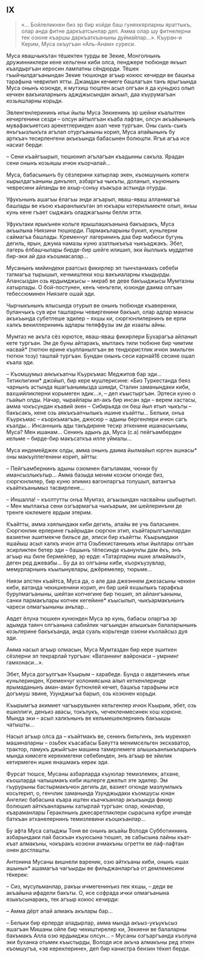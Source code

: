 ## IX

> «… Бойлеликнен биз эр бир койде баш гуняхкярларны яраттыкъ, олар анда фитне даркъатсынлар деп.
Амма олар шу фитнелерни тек озюне къаршы даркъаткъаныны дуймайлар…». 
> Къуран-и Керим, Муса окъугъан «Аль-Анам» суреси.

Муса явашчыкътан тёшектен турды ве Зекие, Монголнынъ дружинниклери кене кельгени киби олса, пенджере тюбюнде якъып къалдыргъан керосин лампатны сёндюрди.
Тёшек гъыйчылдагъанындан Зекие тюшюнде агъыр кокюс кечирди ве башкъа тарафына чеврилип ятты.
Джамдан кечмеге башлагъан танъ ярыгъында Муса онынъ юзюнде, я мутхиш тюштен асыл олгъан я да куньдюз олып кечкен вакъиаларнынъ аджджысындан акъып, даа къурумагъан козьяшларны корьди. 

Эвленгенлерининъ ильк йылы Муса Зекиенинъ эр шейни къальптен кечиргенини сезди – олсун айтылгъан къаба лафтан, олсун акъайынынъ мувафакъиетсиз арекетлеринден азап чеке тургъан.
Оны сыкъ-сыкъ янъгъызлыкъта агълап отургъаныны корип, Муса апайынынъ бу арткъач тесирленгени акъкъында бабасынен болюшти.
Ягъя агъа исе насиат берди:

– Сени къайгъырып, тюшюнип агълагъан къадынны сакъла.
Ярадан сени онынъ козьяшы ичюн къорчалай…

Муса, бабасынынъ бу сёзлерини хатырлар экен, къомшунынъ копеги хырылдагъаныны динълеп, азбаргъа чыкъты, доланып, къуюнынъ чевресини айланды ве ахыр-сонъу къакъра астында отурды.

Уфукънынъ ашагъы ёлагъы энди агъарып, яваш-яваш алланмагъа башлады ве къою къаранлыкътан эп юкъары котерильмекте олып, янъы кунь кене гъает сыджакъ оладжагъыны белли этти.

Уфукътаки ярыкънен кольге ярышлашкъанына бакъаракъ, Муса акъылына Ниязини тюшюрди.
Пармакъларыны букип, куньлерни саймагъа башлады.
Кременчуг лагерининъ даа бир мабюси бугунь дегиль, ярын, джума намазы куню азатлыкъкъа чыкъаджакъ.
Эбет, лагерь ёлбашчылары бирде-бир шейге илишип, эки йыллыкъ муддетке бир-эки ай даа къошмасалар…

Мусанынъ мийиндеки раатсыз фикирлер эп тынчланмакъ  себеби тапмагъа тырышып, кечмиштеки хош вакъиаларны къыдырды.
Апансыздан озь ярдымджысы – мираб ве деве бакъыджысы Мумтазны хатырлады.
О бой-постунен, кенъ ченъгели, юзюнде даима олгъан тебессюминен Ниязиге ошай эди.

Чырчыкънынъ ялысында отурып ве онынъ тюбюнде къаверенки, буланчыкъ сув ири ташларны чевиргенини бакъып, олар адлар манасы акъкъында субетлеше эдилер – яхшы ки, сюргюнлилернинъ ве ерли халкъ векиллерининъ адлары теляффузы эм де изааты айны.

Мумтаз не акъта сёз юрютсе, яваш-яваш фикирлери Бухарагъа айланып кете тургъан.
Эм де буны айтаракъ, мытлакъ тили тюбюне бир чимтим насвай* (тютюн ерине къулланылгъан ве тендюристлик ичюн эмильген тютюн тозу) ташлай тургъан.
Бундан онынъ сеси карнай16 сесине ошап къала эди.

– Къомшумыз аякъкъапчы Къуркъмас Меджитов бар эди…
Тетиклигини* джойып, бир кере муштерисине:
«Биз Туркестанда беяз чарнынъ астында яшагъанымызда шимди, Сталин заманындаки киби, вахшийликлерни корьмеген эдик…», – деп къыстыргъан.
Эртеси куню о гъайып олды.
Начар, чырайлары ап-акъ бир инсан эди – верем хастасы, амма чокъсундан къавий экен – Сибирьяда он беш йыл ятып чыкъты – бакъсакъ, кене озь аякъкъапчылыкъ ишине къайтты…
Бельки, онъа Къуркъмас  – къоркъмагъан, джесюр – адыны бергенлери ичюн сагъ къалды…
Инсаннынъ ады такъдирине тесир эткенине ишанасынъмы, Муса?
Мен ишанам…
Сенинъ адынъ да, Муса (с.а) пейгъамберден кельме – бирде-бир макъсаткъа илле уймалы…

Муса индемейджек олды, амма онынъ даима йылмайып юрген ашнасы* оны макъуллегенини корип, айтты:

– Пейгъамбернинъ адыны озюмнен багъламам, чюнки бу имансызлыкътыр…
Амма базыда меним козюм огюнде биз, сюргюнлилер, бир куню эпимиз вагонларгъа толушып, ватангъа къайткъанымыз тасвирлене…

– Иншалла!
– къолтутты онъа Мумтаз, агъызындан насвайны шыбыртып.
– Мен мытлакъа сени озгъармагъа чыкъарым, эм шейлеринъни де тренге юклемеге ярдым этерим.

Къайтты, амма хаялындаки киби дегиль, апайы ве учь баласынен.
Сюргюнлик ерлерине гъайрыдан сюргюн этип, къайтарылгъанлардан вазиетни эшитмекче бильсе де, эписи бир къайтты.
Къырымдаки яшайыш асыл халкъ ичюн атта Озьбекистаннынъ ильк йыллары олгъан эсирликтен бетер эди – башынъ тёпесинде къанунлы дам ёкъ, энъ агъыр иш биле бермейлер, эр ерде:
«Татарларны ишке алмаймыз!», деген ред джевабы…
Бу да аз олгъаны киби, къоркъузувлар, мемурларнынъ къылынувлары, джёремелер, тюрьме… 

Ниязи апстен къайтса, Муса да, о але даа джеэннем джезасыны чеккен киби, ватанда чекишкенини корип, ич бир шей яхшылыкъ тарафкъа бурулмагъаныны, шейтан копчегине бир тюшип, эп айлангъаныны, санки пармакълары копчек кегейине* къысылып, чыкъармакънынъ чареси олмагъыныны анълар…

Авдет ёлуна тюшкен кунюнден Муса эр кунь, бабасы оларгъа эр адымда таянч олгъанына сабийлик чагъындан алышкъан балаларынынъ козьлерине бакъкъанда, анда суаль корьгенде озюни къолайсыз дуя эди.

Амма насыл агъыр олмасын, Муса Мумтаздан бир кере эшиткен сёзлерни эп текрарлай тургъан:  «Ватаннинг вайронаси – умрнинг гамхонаси...». 

Эбет, Муса догъулгъан Къырым – харабеде.
Бунда о авдетининъ ильк куньлеринден, Кременчуг колониясына алып кеткенлеринде ярымаданынъ аман-аман бутюнлей кечип, башкъа тарафыны исе догъмуш эвине, Узунджыгъа барып, озь козюнен корьди.  

Къырымгъа акимиет чагъырувынен кельгенлер ичюн Къырым, эбет, озь ешиллиги, денъиз авасы, токълукъ, чечекленмесинен хош корюне.
Мында эки – асыл халкънынъ ве кельмешеклернинъ бакъышы чатышты…

Насыл агъыр олса да – къайтмакъ ве, сенинъ бильгинъ, энъ муреккеп машиналарны – озьбек къасабасы Баяутта менимсельген экскаватор, трактор, памукъ джыйгъан машина тамирлемеге алышкъанлыкъларынъ мында кимсеге керекмегени себебинден, энъ агъыр ве эйилик кетирмеген ишке янашмакъ керек эди.

Фурсат тюшсе, Мусаны азбарларда къуюлар темизлемек, атхане, къошларда чалышмакъ киби ишлерге джельп эте эдилер.
Эм гъурурыны бастырмакъчюн дегиль де, вазиет огюнде мазлумлыкъ косьтерип, о, генчлик заманында Узунджыдаки къомшусы юнан Ангелис бабасына къара иштен къачкъанлар акъкъында фикир болюшип айткъанларыны хатырлай тургъан: олар, юнанлар, къараманлары Гераклнынъ джесаретликлери сырасына кубре ичинде баткъан атханелернинъ темизлевини къошкъанлар…

Бу афта Муса сатыджы Тоня ве онынъ акъайы Володя Субботиннинъ азбарындаки лай баскъан къуюсына тюшип, эв сабысына лайны къат-къат алмакъны, чокъракъ козюни ачмакъны огретти ве лаф-лафтан онен достлашты.

Антонина Мусаны вишнели вареник, озю айткъаны киби, онынъ «шах ашыны»* ашамагъа чагъырды ве фильджанларгъа от демлемесини тёкерек:

– Сиз, мусульманлар, ракъы ичмегенинъиз пек яхшы, – деди ве акъайына ифадели бакъты.
О, исе софрада ички олмагъанына языкъсынаракъ, тек агъыр кокюс кечирди:

– Амма дёрт апай алмакъ акълары бар…

– Бельки бир ерлерде аладырлар, амма мында акъыз-укъукъсыз яшагъан Мишаны ойле бир чекиштирелер ки, Зекиени ве балаларны бакъмакъ Алла озю ярдымджы олсун…
– Мусаны озгъаргъанда къолуна эки буханка отьмек къыстырды, Володя исе акъча алмакъны ред эткен къомшугъа, «эв кереклерине», деп бир канистра бензин тёкип берди.
